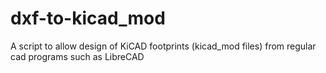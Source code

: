 # dxf-to-kicad_mod
A script to allow design of KiCAD footprints (kicad_mod files) from regular cad programs such as LibreCAD
